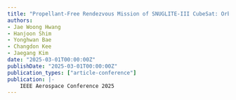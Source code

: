 ```yaml
---
title: "Propellant-Free Rendezvous Mission of SNUGLITE-III CubeSat: Orbit Control Using Aerodynamic Forces"
authors:
- Jae Woong Hwang
- Hanjoon Shim
- Yonghwan Bae
- Changdon Kee
- Jaegang Kim
date: "2025-03-01T00:00:00Z"
publishDate: "2025-03-01T00:00:00Z"
publication_types: ["article-conference"]
publication: |-
    IEEE Aerospace Conference 2025
---
```

